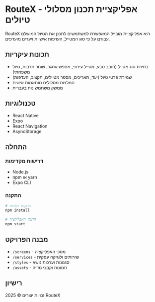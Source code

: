 # RouteX - אפליקציית תכנון מסלולי טיולים

RouteX היא אפליקציית מובייל המאפשרת למשתמשים לתכנן את הטיול המושלם עבורם על פי סוג המטייל, העדפות אישיות ויעדים מועדפים.

## תכונות עיקריות

- בחירת סוג מטייל (חובב טבע, מטייל עירוני, מחפש אתגר, שוחר תרבות, טיול משפחתי)
- שמירת פרטי טיול (יעד, תאריכים, מספר מטיילים, תקציב, העדפות)
- המלצות מסלולים מותאמות אישית
- ממשק משתמש נוח בעברית

## טכנולוגיות

- React Native
- Expo
- React Navigation
- AsyncStorage

## התחלה

### דרישות מקדימות

- Node.js
- npm או yarn
- Expo CLI

### התקנה

```bash
# התקנת תלויות
npm install

# הרצת האפליקציה
npm start
```

## מבנה הפרויקט

- `/screens` - מסכי האפליקציה
- `/services` - שירותים ולוגיקה עסקית
- `/styles` - סגנונות וערכות נושא
- `/assets` - תמונות וקבצי מדיה

## רישיון

זכויות יוצרים © 2025 RouteX
